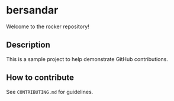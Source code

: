 # bersandar

Welcome to the rocker repository!

## Description
This is a sample project to help demonstrate GitHub contributions.

## How to contribute
See `CONTRIBUTING.md` for guidelines.

